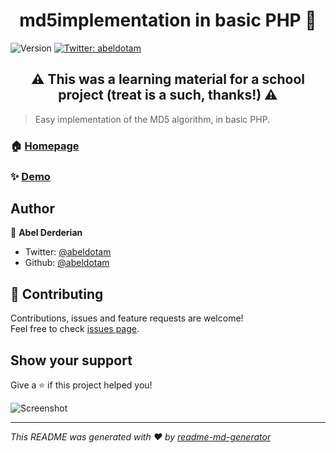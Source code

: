 <h1 align="center">md5implementation in basic PHP 👋</h1>
<p>
  <img alt="Version" src="https://img.shields.io/badge/version-1-blue.svg?cacheSeconds=2592000" />
  <a href="https://twitter.com/abeldotam" target="_blank">
    <img alt="Twitter: abeldotam" src="https://img.shields.io/twitter/follow/abeldotam.svg?style=social" />
  </a>
</p>

<h2 align="center">⚠️ This was a learning material for a school project (treat is a such, thanks!) ⚠️</h1>

> Easy implementation of the MD5 algorithm, in basic PHP.

### 🏠 [Homepage](https://md5.abel.am/)

### ✨ [Demo](https://md5.abel.am/)


## Author

👤 **Abel Derderian**

* Twitter: [@abeldotam](https://twitter.com/abeldotam)
* Github: [@abeldotam](https://github.com/abeldotam)

## 🤝 Contributing

Contributions, issues and feature requests are welcome!<br />Feel free to check [issues page](https://github.com/abeldotam/md5implementation/issues).

## Show your support

Give a ⭐️ if this project helped you!

![Screenshot](https://i.imgur.com/4QcLQs2.png)

***
_This README was generated with ❤️ by [readme-md-generator](https://github.com/kefranabg/readme-md-generator)_